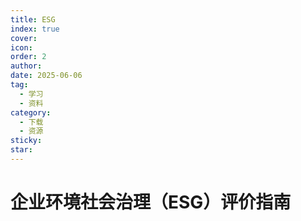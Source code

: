 ```yaml
---
title: ESG
index: true
cover: 
icon: 
order: 2
author: 
date: 2025-06-06
tag:
  - 学习
  - 资料
category:
  - 下载
  - 资源
sticky: 
star: 
---
```


# 企业环境社会治理（ESG）评价指南

<PDF url="https://www.ttbz.org.cn/upload/file/20240924/6386278429735194629586702.pdf" />
